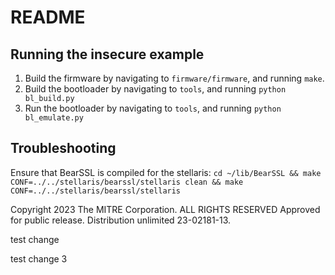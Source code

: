 # README

## Running the insecure example

1. Build the firmware by navigating to `firmware/firmware`, and running `make`.
2. Build the bootloader by navigating to `tools`, and running `python bl_build.py`
2. Run the bootloader by navigating to `tools`, and running `python bl_emulate.py`

## Troubleshooting

Ensure that BearSSL is compiled for the stellaris: `cd ~/lib/BearSSL && make CONF=../../stellaris/bearssl/stellaris clean && make CONF=../../stellaris/bearssl/stellaris`

Copyright 2023 The MITRE Corporation. ALL RIGHTS RESERVED
Approved for public release. Distribution unlimited 23-02181-13.

test change

test change 3